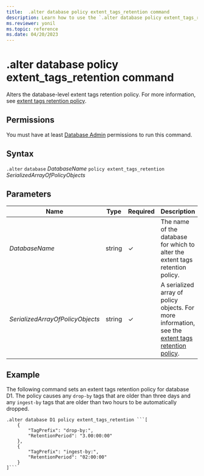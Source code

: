 ```yaml
---
title:  .alter database policy extent_tags_retention command
description: Learn how to use the `.alter database policy extent_tags_retention` command to change the database-level extent tags retention policy.
ms.reviewer: yonil
ms.topic: reference
ms.date: 04/20/2023
---
```

# .alter database policy extent_tags_retention command

Alters the database-level extent tags retention policy. For more information, see [extent tags retention policy](extent-tags-retention-policy.md).

## Permissions

You must have at least [Database Admin](access-control/role-based-access-control.md) permissions to run this command.

## Syntax

`.alter` `database` *DatabaseName* `policy extent_tags_retention` *SerializedArrayOfPolicyObjects*

## Parameters

|Name|Type|Required|Description|
|--|--|--|--|
|*DatabaseName*|string|&check;|The name of the database for which to alter the extent tags retention policy.|
|*SerializedArrayOfPolicyObjects*|string|&check;|A serialized array of policy objects. For more information, see the [extent tags retention policy](extent-tags-retention-policy.md).|

## Example

The following command sets an extent tags retention policy for database D1. The policy causes any `drop-by` tags that are older than three days and any `ingest-by` tags that are older than two hours to be automatically dropped.

```kusto
.alter database D1 policy extent_tags_retention ```[
	{
		"TagPrefix": "drop-by:",
		"RetentionPeriod": "3.00:00:00"
	},
	{
		"TagPrefix": "ingest-by:",
		"RetentionPeriod": "02:00:00"
	}
]```
```

